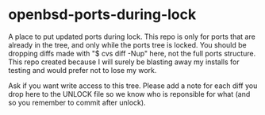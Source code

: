 openbsd-ports-during-lock
=========================

A place to put updated ports during lock. This repo is only for ports that are already in the tree, and only while the ports tree is locked. You should be dropping diffs made with "$ cvs diff -Nup" here, not the full ports structure. This repo created because I will surely be blasting away my installs for testing and would prefer not to lose my work.

Ask if you want write access to this tree. Please add a note for each diff you drop here to the UNLOCK file so we know who is reponsible for what (and so you remember to commit after unlock).
